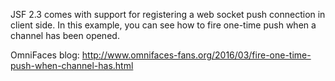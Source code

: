 JSF 2.3 comes with support for registering a web socket push connection in client side. In this example, you can see how to fire one-time push when a channel has been opened.

OmniFaces blog: http://www.omnifaces-fans.org/2016/03/fire-one-time-push-when-channel-has.html
